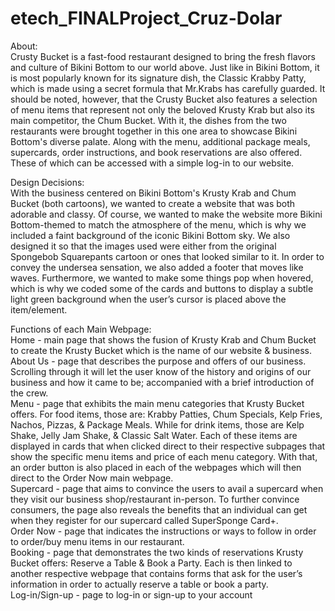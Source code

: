 # etech_FINALProject_Cruz-Dolar

About: <br>
Crusty Bucket is a fast-food restaurant designed to bring the fresh flavors and culture of Bikini Bottom to our world above. Just like in Bikini Bottom, it is most popularly known for its signature dish, the Classic Krabby Patty, which is made using a secret formula that Mr.Krabs has carefully guarded. It should be noted, however, that the Crusty Bucket also features a selection of menu items that represent not only the beloved Krusty Krab but also its main competitor, the Chum Bucket. With it, the dishes from the two restaurants were brought together in this one area to showcase Bikini Bottom's diverse palate. Along with the menu, additional package meals, supercards, order instructions, and book reservations are also offered. These of which can be accessed with a simple log-in to our website.

Design Decisions: <br>
With the business centered on Bikini Bottom's Krusty Krab and Chum Bucket (both cartoons), we wanted to create a website that was both adorable and classy. Of course, we wanted to make the website more Bikini Bottom-themed to match the atmosphere of the menu, which is why we included a faint background of the iconic Bikini Bottom sky. We also designed it so that the images used were either from the original Spongebob Squarepants cartoon or ones that looked similar to it. In order to convey the undersea sensation, we also added a footer that moves like waves. Furthermore, we wanted to make some things pop when hovered, which is why we coded some of the cards and buttons to display a subtle light green background when the user’s cursor is placed above the item/element.

Functions of each Main Webpage: <br>
Home - main page that shows the fusion of Krusty Krab and Chum Bucket to create the Krusty Bucket which is the name of our website & business. <br>
About Us - page that describes the purpose and offers of our business. Scrolling through it will let the user know of the history and origins of our business and how it came to be; accompanied with a brief introduction of the crew.  <br>
Menu - page that exhibits the main menu categories that Krusty Bucket offers. For food items, those are: Krabby Patties, Chum Specials, Kelp Fries, Nachos, Pizzas, & Package Meals. While for drink items, those are Kelp Shake, Jelly Jam Shake, & Classic Salt Water. Each of these items are displayed in cards that when clicked direct to their respective subpages that show the specific menu items and price of each menu category. With that, an order button is also placed in each of the webpages which will then direct to the Order Now main webpage. <br>
Supercard - page that aims to convince the users to avail a supercard when they visit our business shop/restaurant in-person. To further convince consumers, the page also reveals the benefits that an individual can get when they register for our supercard called SuperSponge Card+. <br>
Order Now - page that indicates the instructions or ways to follow in order to order/buy menu items in our restaurant. <br>
Booking - page that demonstrates the two kinds of reservations Krusty Bucket offers: Reserve a Table & Book a Party. Each is then linked to another respective webpage that contains forms that ask for the user’s information in order to actually reserve a table or book a party. <br>
Log-in/Sign-up - page to log-in or sign-up to your account <br>
